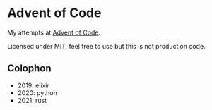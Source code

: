 # Advent of Code

My attempts at [Advent of Code](https://adventofcode.com/).

Licensed under MIT, feel free to use but this is not production code.

## Colophon

- 2019: elixir
- 2020: python
- 2021: rust
